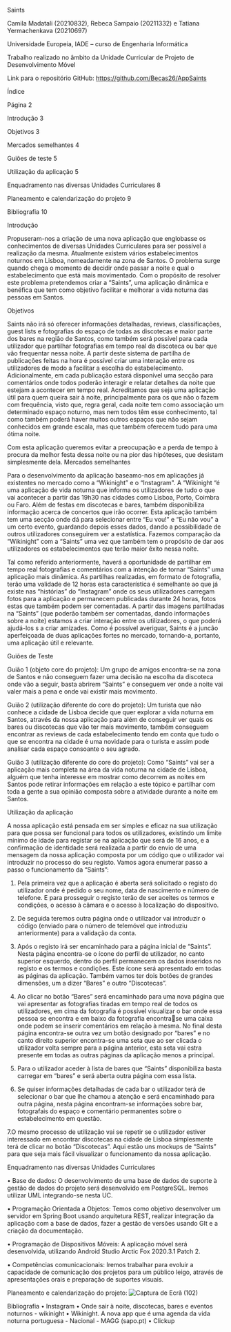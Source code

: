 
Saints

Camila Madatali (20210832), Rebeca Sampaio (20211332) e Tatiana 
Yermachenkava (20210697)

Universidade Europeia, IADE – curso de Engenharia Informática 

Trabalho realizado no âmbito da Unidade Curricular de Projeto de Desenvolvimento 
Móvel

Link para o repositório GitHub: https://github.com/Becas26/AppSaints


Índice 

Página    2

Introdução 3

Objetivos 3

Mercados semelhantes 4

Guiões de teste      5 

Utilização da aplicação 5

Enquadramento nas diversas Unidades Curriculares 8

Planeamento e calendarização do projeto 9

Bibliografia 10


Introdução

Propuseram-nos a criação de uma nova aplicação que englobasse os conhecimentos 
de diversas Unidades Curriculares para ser possível a realização da mesma. Atualmente 
existem vários estabelecimentos noturnos em Lisboa, nomeadamente na zona de Santos. O
problema surge quando chega o momento de decidir onde passar a noite e qual o 
estabelecimento que está mais movimentado. Com o propósito de resolver este problema 
pretendemos criar a “Saints”, uma aplicação dinâmica e benéfica que tem como objetivo 
facilitar e melhorar a vida noturna das pessoas em Santos. 

Objetivos

Saints não irá só oferecer informações detalhadas, reviews, classificações, guest lists 
e fotografias do espaço de todas as discotecas e maior parte dos bares na região de Santos, 
como também será possível para cada utilizador que partilhar fotografias em tempo real da 
discoteca ou bar que vão frequentar nessa noite. A partir deste sistema de partilha de 
publicações feitas na hora é possível criar uma interação entre os utilizadores de modo a 
facilitar a escolha do estabelecimento. Adicionalmente, em cada publicação estará 
disponível uma secção para comentários onde todos poderão interagir e relatar detalhes da 
noite que estejam a acontecer em tempo real. Acreditamos que seja uma aplicação útil para 
quem queira sair à noite, principalmente para os que não o fazem com frequência, visto 
que, regra geral, cada noite tem como associação um determinado espaço noturno, mas 
nem todos têm esse conhecimento, tal como também poderá haver muitos outros espaços 
que não sejam conhecidos em grande escala, mas que também oferecem tudo para uma 
ótima noite. 


Com esta aplicação queremos evitar a preocupação e a perda de tempo à procura da 
melhor festa dessa noite ou na pior das hipóteses, que desistam simplesmente dela.
Mercados semelhantes

Para o desenvolvimento da aplicação baseamo-nos em aplicações já existentes no 
mercado como a “Wikinight” e o “Instagram". A “Wikinight “é uma aplicação de vida 
noturna que informa os utilizadores de tudo o que vai acontecer a partir das 19h30 nas 
cidades como Lisboa, Porto, Coimbra ou Faro. Além de festas em discotecas e bares,
também disponibiliza informação acerca de concertos que irão ocorrer. Esta aplicação 
também tem uma secção onde dá para selecionar entre “Eu vou!” e “Eu não vou” a um 
certo evento, guardando depois esses dados, dando a possibilidade de outros utilizadores 
conseguirem ver a estatística. Fazemos comparação da “Wikinight” com a “Saints” uma 
vez que também tem o propósito de dar aos utilizadores os estabelecimentos que terão 
maior êxito nessa noite.

Tal como referido anteriormente, haverá a oportunidade de partilhar em tempo real 
fotografias e comentários com a intenção de tornar “Saints” uma aplicação mais dinâmica. 
As partilhas realizadas, em formato de fotografia, terão uma validade de 12 horas esta 
característica é semelhante ao que já existe nas “histórias” do “Instagram” onde os seus 
utilizadores carregam fotos para a aplicação e permanecem publicadas durante 24 horas, 
fotos estas que também podem ser comentadas. A partir das imagens partilhadas na 
“Saints” (que poderão também ser comentadas, dando informações sobre a noite) estamos 
a criar interação entre os utilizadores, o que poderá ajudá-los s a criar amizades. 
Como é possível averiguar, Saints é a juncão aperfeiçoada de duas aplicações fortes 
no mercado, tornando-a, portanto, uma aplicação útil e relevante.


Guiões de Teste

Guião 1 (objeto core do projeto): Um grupo de amigos encontra-se na zona de 
Santos e não conseguem fazer uma decisão na escolha da discoteca onde vão a seguir, 
basta abrirem “Saints” e conseguem ver onde a noite vai valer mais a pena e onde vai 
existir mais movimento. 

Guião 2 (utilização diferente do core do projeto): Um turista que não conhece a 
cidade de Lisboa decide que quer explorar a vida noturna em Santos, através da nossa 
aplicação para além de conseguir ver quais os bares ou discotecas que vão ter mais 
movimento, também conseguem encontrar as reviews de cada estabelecimento tendo em 
conta que tudo o que se encontra na cidade é uma novidade para o turista e assim pode 
analisar cada espaço consoante o seu agrado. 

Guião 3 (utilização diferente do core do projeto): Como “Saints” vai ser a aplicação 
mais completa na área da vida noturna na cidade de Lisboa, alguém que tenha interesse em 
mostrar como decorrem as noites em Santos pode retirar informações em relação a este 
tópico e partilhar com toda a gente a sua opinião composta sobre a atividade durante a 
noite em Santos.

Utilização da aplicação

A nossa aplicação está pensada em ser simples e eficaz na sua utilização para que 
possa ser funcional para todos os utilizadores, existindo um limite mínimo de idade para 
registar se na aplicação que será de 16 anos, e a confirmação de identidade será realizada a 
partir do envio de uma mensagem da nossa aplicação composta por um código que o 
utilizador vai introduzir no processo do seu registo. Vamos agora enumerar passo a passo 
o funcionamento da “Saints”:

1. Pela primeira vez que a aplicação é aberta será solicitado o registo do utilizador onde é 
pedido o seu nome, data de nascimento e número de telefone. E para prosseguir o registo 
terão de ser aceites os termos e condições, o acesso à câmara e o acesso à localização do 
dispositivo.

2. De seguida teremos outra página onde o utilizador vai introduzir o código (enviado para 
o número de telemóvel que introduziu anteriormente) para a validação da conta.

3. Após o registo irá ser encaminhado para a página inicial de “Saints”. Nesta página 
encontra-se o ícone do perfil de utilizador, no canto superior esquerdo, dentro do perfil 
permanecem os dados inseridos no registo e os termos e condições. Este ícone será 
apresentado em todas as páginas da aplicação. 
Também vamos ter dois botões de grandes dimensões, um a dizer “Bares” e outro 
“Discotecas”. 

4. Ao clicar no botão “Bares” será encaminhado para uma nova página que vai apresentar 
as fotografias tiradas em tempo real de todos os utilizadores, em cima da fotografia é 
possível visualizar o bar onde essa pessoa se encontra e em baixo da fotografia encontrase uma caixa onde podem se inserir comentários em relação à mesma. No final desta 
página encontra-se outra vez um botão designado por “bares” e no canto direito superior 
encontra-se uma seta que ao ser clicada o utilizador volta sempre para a página anterior, 
esta seta vai estra presente em todas as outras páginas da aplicação menos a principal. 

5. Para o utilizador aceder à lista de bares que “Saints” disponibiliza basta carregar em 
“bares” e será aberta outra página com essa lista. 

6. Se quiser informações detalhadas de cada bar o utilizador terá de selecionar o bar que lhe 
chamou a atenção e será encaminhado para outra página, nesta página encontram-se 
informações sobre bar, fotografais do espaço e comentário permanentes sobre o 
estabelecimento em questão. 

7.O mesmo processo de utilização vai se repetir se o utilizador estiver interessado em 
encontrar discotecas na cidade de Lisboa simplesmente terá de clicar no botão 
“Discotecas”. 
Aqui estão uns mockups de “Saints” para que seja mais fácil visualizar o 
funcionamento da nossa aplicação.

Enquadramento nas diversas Unidades Curriculares

• Base de dados: O desenvolvimento de uma base de dados de suporte à gestão de 
dados do projeto será desenvolvido em PostgreSQL. Iremos utilizar UML 
integrando-se nesta UC.

• Programação Orientada a Objetos: Temos como objetivo desenvolver um 
servidor em Spring Boot usando arquitetura REST, realizar integração da 
aplicação com a base de dados, fazer a gestão de versões usando GIt e a criação 
da documentação. 

• Programação de Dispositivos Móveis: A aplicação móvel será desenvolvida, 
utilizando Android Studio Arctic Fox 2020.3.1 Patch 2.

• Competências comunicacionais: Iremos trabalhar para evoluir a capacidade de 
comunicação dos projetos para um público leigo, através de apresentações orais 
e preparação de suportes visuais.

Planeamento e calendarização do projeto:
![Captura de Ecrã (102)](https://user-images.githubusercontent.com/102540581/197422141-1fd513df-5bc9-4050-a2fd-0ba1e41779a5.png)


Bibliografia
• Instagram
• Onde sair à noite, discotecas, bares e eventos noturnos - wikinight
• Wikinight. A nova app que é uma agenda da vida noturna portuguesa -
Nacional - MAGG (sapo.pt)
• Clickup
